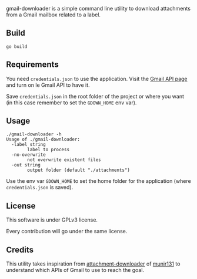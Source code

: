 gmail-downloader is a simple command line utility to download attachments from a Gmail mailbox
related to a label.


## Build

```
go build
```

## Requirements

You need `credentials.json` to use the application.
Visit the [Gmail API page](https://developers.google.com/gmail/api/quickstart/go)
and turn on le Gmail API to have it.

Save `credentials.json` in the root folder of the project or where you want (in this case remember
to set the `GDOWN_HOME` env var).

## Usage

```
./gmail-downloader -h
Usage of ./gmail-downloader:
  -label string
    	label to process
  -no-overwrite
    	not overwrite existent files
  -out string
    	output folder (default "./attachments")
```

Use the env var `GDOWN_HOME` to set the home folder for the application (where `credentials.json` is saved).

## License

This software is under GPLv3 license.

Every contribution will go under the same license.

## Credits

This utility takes inspiration from [attachment-downloader](https://github.com/munir131/attachment-downloader)
of [munir131](https://github.com/munir131) to understand which APIs of Gmail to use to reach the goal.
